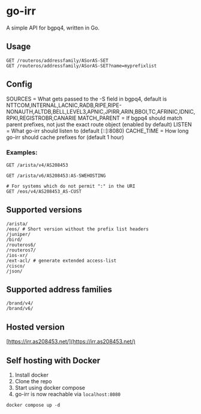 # go-irr

A simple API for bgpq4, written in Go.

## Usage

```
GET /routeros/addressfamily/ASorAS-SET
GET /routeros/addressfamily/ASorAS-SET?name=myprefixlist
```

## Config

SOURCES = What gets passed to the -S field in bgpq4, default is NTTCOM,INTERNAL,LACNIC,RADB,RIPE,RIPE-NONAUTH,ALTDB,BELL,LEVEL3,APNIC,JPIRR,ARIN,BBOI,TC,AFRINIC,IDNIC,RPKI,REGISTROBR,CANARIE
MATCH_PARENT = If bgpq4 should match parent prefixes, not just the exact route object (enabled by default)
LISTEN = What go-irr should listen to (default [::]:8080)
CACHE_TIME = How long go-irr should cache prefixes for (default 1 hour)

### Examples:

```
GET /arista/v4/AS208453

GET /arista/v6/AS208453:AS-SWEHOSTING

# For systems which do not permit ":" in the URI
GET /eos/v4/AS208453_AS-CUST
```

## Supported versions

```
/arista/
/eos/ # Short version without the prefix list headers
/juniper/
/bird/
/routeros6/
/routeros7/
/ios-xr/
/ext-acl/ # generate extended access-list
/cisco/
/json/
```

## Supported address families

```
/brand/v4/
/brand/v6/
```

## Hosted version

[https://irr.as208453.net/](https://irr.as208453.net/)

## Self hosting with Docker

1. Install docker
2. Clone the repo
3. Start using docker compose
4. go-irr is now reachable via `localhost:8080`

```
docker compose up -d
```
